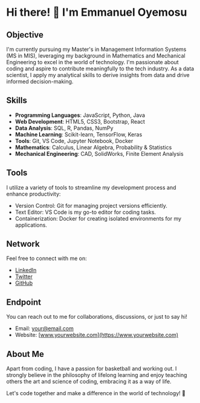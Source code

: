 # Hi there! 👋 I'm Emmanuel Oyemosu

## Objective
I'm currently pursuing my Master's in Management Information Systems (MS in MIS), leveraging my background in Mathematics and Mechanical Engineering to excel in the world of technology. I'm passionate about coding and aspire to contribute meaningfully to the tech industry. As a data scientist, I apply my analytical skills to derive insights from data and drive informed decision-making.

## Skills
- **Programming Languages**: JavaScript, Python, Java
- **Web Development**: HTML5, CSS3, Bootstrap, React
- **Data Analysis**: SQL, R, Pandas, NumPy
- **Machine Learning**: Scikit-learn, TensorFlow, Keras
- **Tools**: Git, VS Code, Jupyter Notebook, Docker
- **Mathematics**: Calculus, Linear Algebra, Probability & Statistics
- **Mechanical Engineering**: CAD, SolidWorks, Finite Element Analysis

## Tools
I utilize a variety of tools to streamline my development process and enhance productivity:
- Version Control: Git for managing project versions efficiently.
- Text Editor: VS Code is my go-to editor for coding tasks.
- Containerization: Docker for creating isolated environments for my applications.

## Network
Feel free to connect with me on:
- [LinkedIn](https://www.linkedin.com/in/your-profile)
- [Twitter](https://twitter.com/yourhandle)
- [GitHub](https://github.com/yourusername)

## Endpoint
You can reach out to me for collaborations, discussions, or just to say hi!
- Email: your@email.com
- Website: [www.yourwebsite.com](https://www.yourwebsite.com)

## About Me
Apart from coding, I have a passion for basketball and working out. I strongly believe in the philosophy of lifelong learning and enjoy teaching others the art and science of coding, embracing it as a way of life.

Let's code together and make a difference in the world of technology! 🚀

